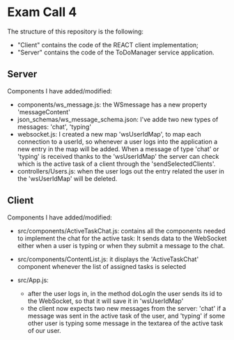 # Exam Call 4

The structure of this repository is the following:
  - "Client" contains the code of the REACT client implementation;
  - "Server" contains the code of the ToDoManager service application.

## Server

Components I have added/modified:

- components/ws_message.js: the WSmessage has a new property 'messageContent'
- json_schemas/ws_message_schema.json: I've adde two new types of messages: 'chat', 'typing'
- websocket.js: I created a new map 'wsUserIdMap', to map each connection to a userId, so whenever a user logs into the application a new entry in the map will be added.
When a message of type 'chat' or 'typing' is received thanks to the 'wsUserIdMap' the server can check which is the active task of a client through the 'sendSelectedClients'.
- controllers/Users.js: when the user logs out the entry related the user in the 'wsUserIdMap' will be deleted.

## Client

Components I have added/modified:

- src/components/ActiveTaskChat.js: contains all the components needed to implement the chat for the active task: It sends data to the WebSocket either when a user is typing or when they submit a message to the chat.

- src/components/ContentList.js: it displays the 'ActiveTaskChat' component whenever the list of assigned tasks is selected

- src/App.js: 
  * after the user logs in, in the method doLogIn the user sends its id to the WebSocket, so that it will save it in 'wsUserIdMap'
  * the client now expects two new messages from the server: 'chat' if a message was sent in the active task of the user, and 'typing' if some other user is typing some message in the textarea of the active task of our user. 

